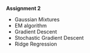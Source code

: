 **Assignment 2**
- Gaussian Mixtures
- EM algorithm
- Gradient Descent
- Stochastic Gradient Descent
- Ridge Regression
